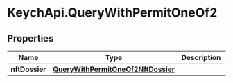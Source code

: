 # KeychApi.QueryWithPermitOneOf2

## Properties

Name | Type | Description | Notes
------------ | ------------- | ------------- | -------------
**nftDossier** | [**QueryWithPermitOneOf2NftDossier**](QueryWithPermitOneOf2NftDossier.md) |  | 


